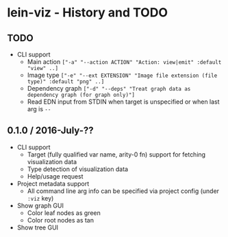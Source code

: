 # lein-viz - History and TODO

## TODO

* CLI support
  * Main action `["-a" "--action ACTION" "Action: view|emit" :default "view" ..]`
  * Image type `["-e" "--ext EXTENSION" "Image file extension (file type)" :default "png" ..]`
  * Dependency graph `["-d" "--deps" "Treat graph data as dependency graph (for graph only)"]`
  * Read EDN input from STDIN when target is unspecified or when last arg is `--`


## 0.1.0 / 2016-July-??

* CLI support
  * Target (fully qualified var name, arity-0 fn) support for fetching visualization data
  * Type detection of visualization data
  * Help/usage request
* Project metadata support
  * All command line arg info can be specified via project config (under `:viz` key)
* Show graph GUI
  * Color leaf nodes as green
  * Color root nodes as tan
* Show tree GUI
